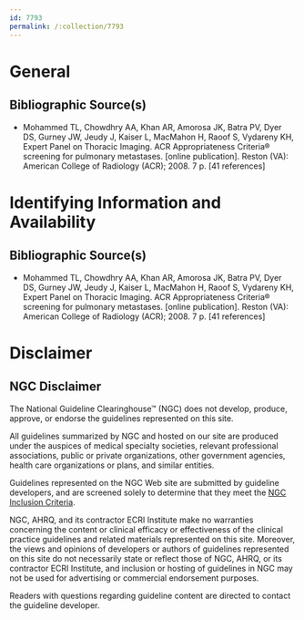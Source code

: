 ```yaml
---
id: 7793
permalink: /:collection/7793
---
```


# General

## Bibliographic Source(s)

- Mohammed TL, Chowdhry AA, Khan AR, Amorosa JK, Batra PV, Dyer DS, Gurney JW, Jeudy J, Kaiser L, MacMahon H, Raoof S, Vydareny KH, Expert Panel on Thoracic Imaging. ACR Appropriateness Criteria® screening for pulmonary metastases. [online publication]. Reston (VA): American College of Radiology (ACR); 2008. 7 p. [41 references]

# Identifying Information and Availability

## Bibliographic Source(s)

- Mohammed TL, Chowdhry AA, Khan AR, Amorosa JK, Batra PV, Dyer DS, Gurney JW, Jeudy J, Kaiser L, MacMahon H, Raoof S, Vydareny KH, Expert Panel on Thoracic Imaging. ACR Appropriateness Criteria® screening for pulmonary metastases. [online publication]. Reston (VA): American College of Radiology (ACR); 2008. 7 p. [41 references]

# Disclaimer

## NGC Disclaimer

The National Guideline Clearinghouse™ (NGC) does not develop, produce, approve, or endorse the guidelines represented on this site.

All guidelines summarized by NGC and hosted on our site are produced under the auspices of medical specialty societies, relevant professional associations, public or private organizations, other government agencies, health care organizations or plans, and similar entities.

Guidelines represented on the NGC Web site are submitted by guideline developers, and are screened solely to determine that they meet the [NGC Inclusion Criteria](/help-and-about/summaries/inclusion-criteria).

NGC, AHRQ, and its contractor ECRI Institute make no warranties concerning the content or clinical efficacy or effectiveness of the clinical practice guidelines and related materials represented on this site. Moreover, the views and opinions of developers or authors of guidelines represented on this site do not necessarily state or reflect those of NGC, AHRQ, or its contractor ECRI Institute, and inclusion or hosting of guidelines in NGC may not be used for advertising or commercial endorsement purposes.

Readers with questions regarding guideline content are directed to contact the guideline developer.

